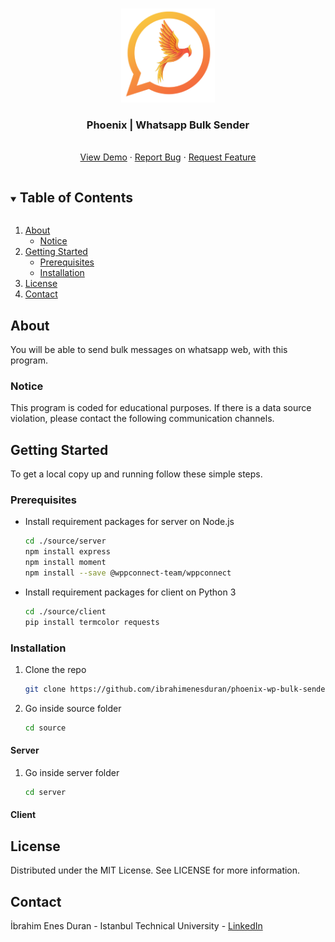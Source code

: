 <br />
<p align="center">
  <a href="https://github.com/ibrahimenesduran/phoenix-wp-bulk-sender">
    <img src="images/logo.png" alt="Logo" width="150">
  </a>

  <h3 align="center">Phoenix | Whatsapp Bulk Sender</h3>

  <p align="center">
  <br />
    <a href="https://github.com/ibrahimenesduran/phoenix-wp-bulk-sender">View Demo</a>
    ·
    <a href="https://github.com/ibrahimenesduran/phoenix-wp-bulk-sender/issues">Report Bug</a>
    ·
    <a href="https://github.com/ibrahimenesduran/phoenix-wp-bulk-sender/issues">Request Feature</a>
  </p>
</p>

<details open="open">
  <summary><h2 style="display: inline-block">Table of Contents</h2></summary>
  <ol>
    <li>
      <a href="#about">About</a>
      <ul>
        <li><a href="#notice">Notice</a></li>
      </ul>
    </li>
    <li>
      <a href="#getting-started">Getting Started</a>
      <ul>
        <li><a href="#prerequisites">Prerequisites</a></li>
        <li><a href="#installation">Installation</a></li>
      </ul>
    </li>
    <li><a href="#license">License</a></li>
    <li><a href="#contact">Contact</a></li>
  </ol>
</details>


## About

You will be able to send bulk messages on whatsapp web, with this program.

### Notice

This program is coded for educational purposes. If there is a data source violation, please contact the following communication channels.

## Getting Started

To get a local copy up and running follow these simple steps.

### Prerequisites

* Install requirement packages for server on Node.js
  ```sh
  cd ./source/server
  npm install express
  npm install moment
  npm install --save @wppconnect-team/wppconnect
  ```
  
* Install requirement packages for client on Python 3
  ```sh
  cd ./source/client
  pip install termcolor requests
  ```
### Installation

1. Clone the repo
   ```sh
   git clone https://github.com/ibrahimenesduran/phoenix-wp-bulk-sender.git
   ```
1. Go inside source folder
   ```sh
   cd source
   ```
#### Server
1. Go inside server folder
   ```sh
   cd server
   ```

#### Client

## License

Distributed under the MIT License. See LICENSE for more information.

## Contact

İbrahim Enes Duran - Istanbul Technical University - [LinkedIn](https://linkedin.com/in/ibrahimenesduran)
